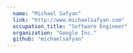 ```yaml
---
  name: "Michael Safyan"
  link: "http://www.michaelsafyan.com"
  occupation_title: "Software Engineer"
  organization: "Google Inc."
  github: "michaelsafyan"
---
```

